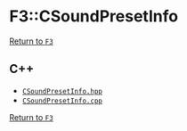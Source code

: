 # F3::CSoundPresetInfo

[Return to `F3`](/docs/F3.md)

## C++

- [`CSoundPresetInfo.hpp`](/c++/include/CSoundPresetInfo.hpp)
- [`CSoundPresetInfo.cpp`](/c++/source/CSoundPresetInfo.cpp)

[Return to `F3`](/docs/F3.md)